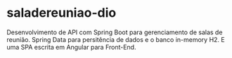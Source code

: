 # saladereuniao-dio
Desenvolvimento de API com Spring Boot para gerenciamento de salas de reunião. Spring Data para persitência de dados e o banco in-memory H2.  E uma SPA escrita em Angular para Front-End.
